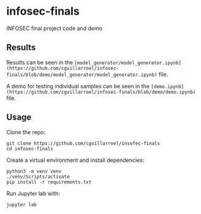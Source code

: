 # infosec-finals
INFOSEC final project code and demo

## Results

Results can be seen in the `[model_generator/model_generator.ipynb](https://github.com/cgvillarroel/infosec-finals/blob/demo/model_generator/model_generator.ipynb)` file.

A demo for testing individual samples can be seen in the `[demo.ipynb](https://github.com/cgvillarroel/infosec-finals/blob/demo/demo.ipynb)` file.

## Usage

Clone the repo:

```pwsh
git clone https://github.com/cgvillarroel/insofec-finals
cd infosec-finals
```

Create a virtual environment and install dependencies:

```pwsh
python3 -m venv venv
./venv/Scripts/activate
pip install -r requirements.txt
```

Run Jupyter lab with:

```pwsh
jupyter lab
```
